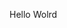 Hello Wolrd





















































































































































































































































































































































